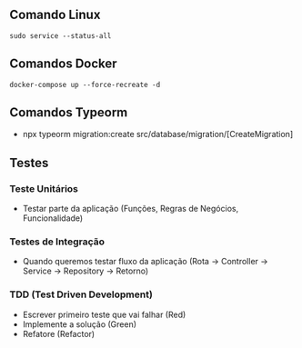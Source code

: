 ## Comando Linux

```
sudo service --status-all
```

## Comandos Docker

```
docker-compose up --force-recreate -d
```

## Comandos Typeorm

- npx typeorm migration:create src/database/migration/[CreateMigration]

## Testes

### Teste Unitários

- Testar parte da aplicação (Funções, Regras de Negócios, Funcionalidade)

### Testes de Integração

- Quando queremos testar fluxo da aplicação (Rota -> Controller -> Service -> Repository -> Retorno)

### TDD (Test Driven Development)

- Escrever primeiro teste que vai falhar (Red)
- Implemente a solução (Green)
- Refatore (Refactor)
